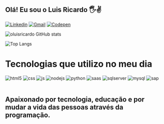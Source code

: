 ## Olá! Eu sou o Luis Ricardo 🖐️✌️

[![Linkedin](https://img.shields.io/badge/LinkedIn-0077B5?style=for-the-badge&logo=linkedin&logoColor=white)](https://www.linkedin.com/in/luisricardobr/)
[![Gmail](https://img.shields.io/badge/Gmail-D14836?style=for-the-badge&logo=gmail&logoColor=white)](mailto:luisricardo.1704@gmail.com)
[![Codepen](https://img.shields.io/badge/Codepen-000000?style=for-the-badge&logo=codepen&logoColor=white)](https://codepen.io/oluisricardo)

![oluisricardo GitHub stats](https://github-readme-stats.vercel.app/api?username=oluisricardo&show_icons=true&theme=tokyonight)

![Top Langs](https://github-readme-stats.vercel.app/api/top-langs/?username=oluisricardo&size_weight=0.5&count_weight=0.5)

# Tecnologias que utilizo no meu dia

<div style="display: inline_block">
  <img align="center" alt="html5" src="https://img.shields.io/badge/HTML5-E34F26?style=for-the-badge&logo=html5&logoColor=white" />
  <img align="center" alt="css" src="https://img.shields.io/badge/CSS3-1572B6?style=for-the-badge&logo=css3&logoColor=white" />
  <img align="center" alt="js" src="https://img.shields.io/badge/JavaScript-F7DF1E?style=for-the-badge&logo=javascript&logoColor=black" />
  <img align="center" alt="nodejs" src="https://img.shields.io/badge/Node.js-43853D?style=for-the-badge&logo=node.js&logoColor=white" />
  <img align="center" alt="python" src="https://img.shields.io/badge/Python-3776AB?style=for-the-badge&logo=python&logoColor=white" />
  <img align="center" alt="saas" src="https://img.shields.io/badge/Sass-CC6699?style=for-the-badge&logo=sass&logoColor=white" />
  <img align="center" alt="sqlserver" src="https://img.shields.io/badge/Microsoft_SQL_Server-CC2927?style=for-the-badge&logo=microsoft-sql-server&logoColor=white" />
  <img align="center" alt="mysql" src=https://img.shields.io/badge/MySQL-00000F?style=for-the-badge&logo=mysql&logoColor=white
  <img align="center" alt="postgresql" src=https://img.shields.io/badge/PostgreSQL-316192?style=for-the-badge&logo=postgresql&logoColor=white
  <img align="center" alt="azure" src="https://img.shields.io/badge/Microsoft_Azure-0089D6?style=for-the-badge&logo=microsoft-azure&logoColor=white" />
  <img align="center" alt="sap" src="https://img.shields.io/badge/SAP-0FAAFF?style=for-the-badge&logo=sap&logoColor=white" />

</div><br/>

## Apaixonado por tecnologia, educação e por mudar a vida das pessoas através da programação.
